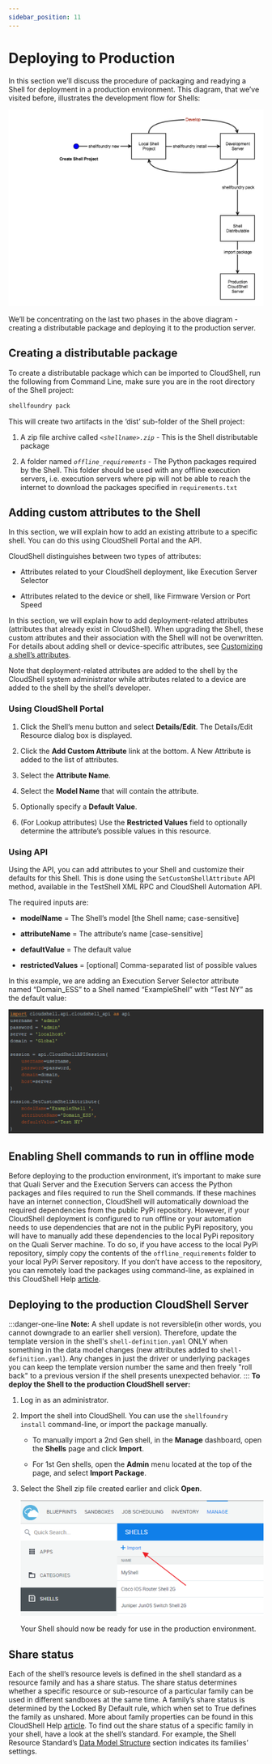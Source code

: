```yaml
---
sidebar_position: 11
---
```


# Deploying to Production

In this section we’ll discuss the procedure of packaging and readying a Shell for deployment in a production environment. This diagram, that we’ve visited before, illustrates the development flow for Shells:

![](/Images/Devguide-shells/Shells-Getting-Started_5_624x482.png)

We’ll be concentrating on the last two phases in the above diagram - creating a distributable package and deploying it to the production server.

## Creating a distributable package

To create a distributable package which can be imported to CloudShell, run the following from Command Line, make sure you are in the root directory of the Shell project:

```python
shellfoundry pack
```

This will create two artifacts in the ‘dist’ sub-folder of the Shell project:

1. A zip file archive called *`<shellname>.zip`* - This is the Shell distributable package
    
2. A folder named *`offline_requirements`* - The Python packages required by the Shell. This folder should be used with any offline execution servers, i.e. execution servers where pip will not be able to reach the internet to download the packages specified in `requirements.txt`
    

## Adding custom attributes to the Shell

In this section, we will explain how to add an existing attribute to a specific shell. You can do this using CloudShell Portal and the API.

CloudShell distinguishes between two types of attributes:

- Attributes related to your CloudShell deployment, like Execution Server Selector
    
- Attributes related to the device or shell, like Firmware Version or Port Speed
    

In this section, we will explain how to add deployment-related attributes (attributes that already exist in CloudShell). When upgrading the Shell, these custom attributes and their association with the Shell will not be overwritten. For details about adding shell or device-specific attributes, see [Customizing a shell’s attributes](./customize-shells.md#customizing-a-shells-attributes).

Note that deployment-related attributes are added to the shell by the CloudShell system administrator while attributes related to a device are added to the shell by the shell’s developer.

### Using CloudShell Portal

1. Click the Shell’s menu button and select **Details/Edit**. The Details/Edit Resource dialog box is displayed.
    
2. Click the **Add Custom Attribute** link at the bottom. A New Attribute is added to the list of attributes.
    
3. Select the **Attribute Name**.
    
4. Select the **Model Name** that will contain the attribute.
    
5. Optionally specify a **Default Value**.
    
6. (For Lookup attributes) Use the **Restricted Values** field to optionally determine the attribute’s possible values in this resource.
    

### Using API

Using the API, you can add attributes to your Shell and customize their defaults for this Shell. This is done using the `SetCustomShellAttribute` API method, available in the TestShell XML RPC and CloudShell Automation API.

The required inputs are:

- **modelName** \= The Shell’s model \[the Shell name; case-sensitive\]
    
- **attributeName** \= The attribute’s name \[case-sensitive\]
    
- **defaultValue** \= The default value
    
- **restrictedValues** \= \[optional\] Comma-separated list of possible values
    

In this example, we are adding an Execution Server Selector attribute named “Domain\_ESS” to a Shell named “ExampleShell” with “Test NY” as the default value:

![](/Images/Devguide-shells/Deploying-to-Production_624x304.png)

## Enabling Shell commands to run in offline mode

Before deploying to the production environment, it’s important to make sure that Quali Server and the Execution Servers can access the Python packages and files required to run the Shell commands. If these machines have an internet connection, CloudShell will automatically download the required dependencies from the public PyPi repository. However, if your CloudShell deployment is configured to run offline or your automation needs to use dependencies that are not in the public PyPi repository, you will have to manually add these dependencies to the local PyPi repository on the Quali Server machine. To do so, if you have access to the local PyPi repository, simply copy the contents of the `offline_requirements` folder to your local PyPi Server repository. If you don’t have access to the repository, you can remotely load the packages using command-line, as explained in this CloudShell Help [article](../../admin/cloudshell-execution-server-configurations/setting-up-python-virtual-environments/pypi-server-managing-python-shell-and-script-dependencies.md#loading-packages-to-your-pypi-server-repository).

## Deploying to the production CloudShell Server
:::danger-one-line
**Note:** A shell update is not reversible(in other words, you cannot downgrade to an earlier shell version). Therefore, update the template version in the shell's `shell-definition.yaml` ONLY when something in the data model changes (new attributes added to `shell-definition.yaml`). Any changes in just the driver or underlying packages you can keep the template version number the same and then freely "roll back" to a previous version if the shell presents unexpected behavior.
:::
**To deploy the Shell to the production CloudShell server:**

1. Log in as an administrator.
    
2. Import the shell into CloudShell. You can use the `shellfoundry install` command-line, or import the package manually.
    
    - To manually import a 2nd Gen shell, in the **Manage** dashboard, open the **Shells** page and click **Import**.
        
    - For 1st Gen shells, open the **Admin** menu located at the top of the page, and select **Import Package**.
        

3. Select the Shell zip file created earlier and click **Open**.
    
     ![Simple String Result](/Images/Devguide-shells/Deploying-to-Production_1_620x296.png) 
    
    Your Shell should now be ready for use in the production environment.
    

## Share status

Each of the shell’s resource levels is defined in the shell standard as a resource family and has a share status. The share status determines whether a specific resource or sub-resource of a particular family can be used in different sandboxes at the same time. A family’s share status is determined by the Locked By Default rule, which when set to True defines the family as unshared. More about family properties can be found in this CloudShell Help [article](../../admin/setting-up-cloudshell/inventory-operations/resource-data-modeling-for-1st-gen-shells/defining-the-resource-data-model.md#creating-a-resource-family). To find out the share status of a specific family in your shell, have a look at the shell’s standard. For example, the Shell Resource Standard’s [Data Model Structure](https://github.com/QualiSystems/cloudshell-standards/blob/master/Documentation/shell_resource_standard.md#data-model-structure) section indicates its families’ settings.
